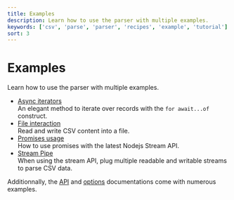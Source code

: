 ```yaml
---
title: Examples
description: Learn how to use the parser with multiple examples.
keywords: ['csv', 'parse', 'parser', 'recipes', 'example', 'tutorial']
sort: 3
---
```


# Examples

Learn how to use the parser with multiple examples.

* [Async iterators](/parse/examples/async_iterator/)   
  An elegant method to iterate over records with the `for await...of` construct.
* [File interaction](/parse/examples/file_interaction/)   
  Read and write CSV content into a file.
* [Promises usage](/parse/examples/promises/)   
  How to use promises with the latest Nodejs Stream API.
* [Stream Pipe](/parse/examples/stream_pipe/)   
  When using the stream API, plug multiple readable and writable streams to parse CSV data.
  
Additionnally, the [API](/parse/api/) and [options](/parse/options/) documentations come with numerous examples.
